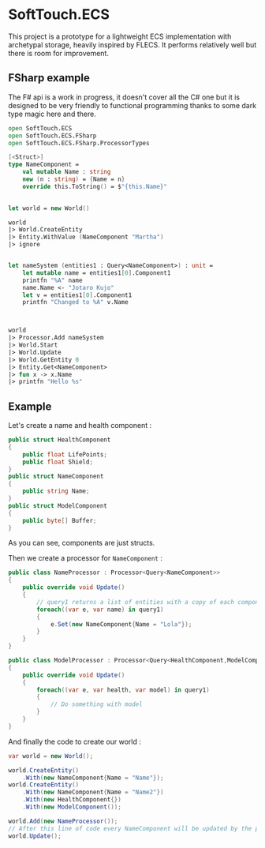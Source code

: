 # SoftTouch.ECS

This project is a prototype for a lightweight ECS implementation with archetypal storage, heavily inspired by FLECS. It performs relatively well but there is room for improvement.

## FSharp example

The F# api is a work in progress, it doesn't cover all the C# one but it is designed to be very friendly to functional programming thanks to some dark type magic here and there.

```fsharp
open SoftTouch.ECS
open SoftTouch.ECS.FSharp
open SoftTouch.ECS.FSharp.ProcessorTypes

[<Struct>]
type NameComponent = 
    val mutable Name : string
    new (n : string) = {Name = n}
    override this.ToString() = $"{this.Name}"
    

let world = new World()

world 
|> World.CreateEntity
|> Entity.WithValue (NameComponent "Martha")
|> ignore


let nameSystem (entities1 : Query<NameComponent>) : unit =
    let mutable name = entities1[0].Component1
    printfn "%A" name
    name.Name <- "Jotaro Kujo"
    let v = entities1[0].Component1
    printfn "Changed to %A" v.Name



world
|> Processor.Add nameSystem
|> World.Start
|> World.Update
|> World.GetEntity 0 
|> Entity.Get<NameComponent>
|> fun x -> x.Name
|> printfn "Hello %s"

```

## Example

Let's create a name and health component :

```csharp
public struct HealthComponent
{
    public float LifePoints;
    public float Shield;
}
public struct NameComponent
{
    public string Name;
}
public struct ModelComponent
{
    public byte[] Buffer;
}
```

As you can see, components are just structs.

Then we create a processor for `NameComponent` :

```csharp
public class NameProcessor : Processor<Query<NameComponent>>
{
    public override void Update()
    {
        // query1 returns a list of entities with a copy of each components queried
        foreach((var e, var name) in query1)
        {
            e.Set(new NameComponent{Name = "Lola"});
        }
    }
}

public class ModelProcessor : Processor<Query<HealthComponent,ModelComponent>>
{
    public override void Update()
    {
        foreach((var e, var health, var model) in query1)
        {
            // Do something with model
        }
    }
}
```

And finally the code to create our world :

```csharp
var world = new World();

world.CreateEntity()
    .With(new NameComponent{Name = "Name"});
world.CreateEntity()
    .With(new NameComponent{Name = "Name2"})
    .With(new HealthComponent{})
    .With(new ModelComponent());

world.Add(new NameProcessor());
// After this line of code every NameComponent will be updated by the processor
world.Update();

```
